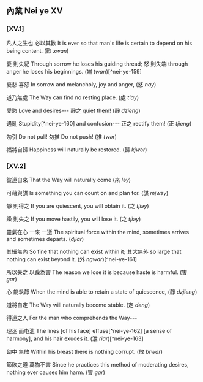 ## 內業 Nei ye XV

### [XV.1]

凡人之生也
必以其歡
It is ever so that man's life
is certain to depend on his being content. (歡 *xwan*)

憂
則失紀
Through sorrow
he loses his guiding thread;
怒
則失端
through anger
he loses his beginnings. (端 *twan*)[^nei-ye-159]

憂悲
喜怒
In sorrow and melancholy, 
joy and anger, (怒 *nay*)

道乃無處
The Way can find no resting place. (處 *t'ay*)

愛慾
Love and desires---
靜之
quiet them! (靜 *dzieng*)

遇亂
Stupidity[^nei-ye-160] and confusion---
正之
rectify them! (正 *tjieng*)

勿引
Do not pull!
勿推
Do not push! (推 *twər*)

福將自歸
Happiness will naturally be restored. (歸 *kjwər*)

### [XV.2]

彼道自來
That the Way will naturally come (來 *ləy*)

可藉與謀
Is something you can count on and plan for. (謀 *mjwəy*)

靜
則得之
If you are quiescent,
you will obtain it. (之 *tjiəy*)

躁
則失之
If you move hastily,
you will lose it. (之 *tjiəy*)

靈氣在心
一來
一逝
The spiritual force within the mind,
sometimes arrives
and sometimes departs. (*djiar*)

其細無內
So fine that nothing can exist within it;
其大無外
so large that nothing can exist beyond it. (外 *ngwar*)[^nei-ye-161]

所以失之
以躁為害
The reason we lose
it is because haste is harmful. (害 *gar*)

心
能執靜
When the mind
is able to retain a state of quiescence, (靜 *dzjieng*)

道將自定
The Way will naturally become stable. (定 *deng*)

得道之人
For the man who comprehends the Way---

理丞
而屯泄
The lines [of his face] effuse[^nei-ye-162] [a sense of harmony],
and his hair exudes it. (泄 *riar*)[^nei-ye-163]

匈中
無敗
Within his breast
there is nothing corrupt. (敗 *brwar*)

節欲之道
萬物不害
Since he practices this method of moderating desires,
nothing ever causes him harm. (害 *gar*)
